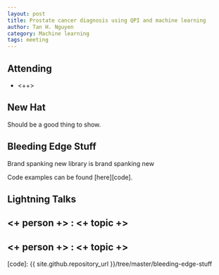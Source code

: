 ```yaml
---
layout: post
title: Prostate cancer diagnosis using QPI and machine learning
author: Tan H. Nguyen
category: Machine learning
tags: meeting 
---
```



## Attending

- <++>


## New Hat
Should be a good thing to show.

## Bleeding Edge Stuff

Brand spanking new library is brand spanking new

Code examples can be found [here][code].

## Lightning Talks 

## <+ person +> : <+ topic +>

## <+ person +> : <+ topic +>


[code]: {{ site.github.repository_url }}/tree/master/bleeding-edge-stuff
